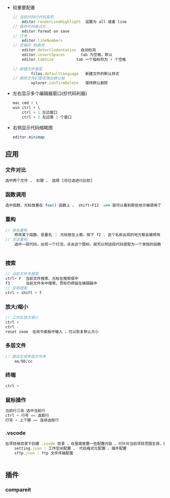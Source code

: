 *   较重要配置

    ```js
    // 当前代码行代码高亮
    	editor.renderLineHighlight  设置为 all 或者 line
    // 保存代码格式化
        editor:format on save
    // 行号
        editor.lineNumbers
    // 空格符 制表符
    	editor.detectlndentation  自动检测
        editor.insertSpaces       tab 为空格，默认
        editor.tabSize			tab 一个指标符为 4 个空格
        
    // 新建文件类型
        	files.defaultLanguage   新建文件的默认样式
    // 删除文件们是否弹出确认框
            xplorer.confirmDelete   保持默认删除
    ```

    

*   左右显示多个编辑器窗口(抄代码利器)

    ```js
    mac cmd + \
    win ctrl + \
        ctrl + 1 左边窗口
        ctrl + 2 左边第 2 个窗口
    ```

*   右侧显示代码缩略图

    ```cs
    editor.minimap
    ```

    

## 应用

### 文件对比

```js
选中两个文件 ， 右键 ， 选择 [将已选进行比较]
```



### 函数调用

```js
选中函数、光标放置在 foo() 函数上 、 shift+F12  ==> 就可以看到那些地方被调用了
```

### 重构

```js
// 命名重构
	修改某个函数、变量名 ： 光标放在上面，按下 f2 , 这个名称出现的地方都会被修改
// 方法重构
	选中一段代码，出现一个灯泡，点击这个图标，就可以吧这段代码提取为一个单独的函数
    
```

### 搜索

```js
// 当前文件夹搜索
ctrl+ F  当前文件搜索，光标在搜索框中
f3       当前文件夹中搜索，贯标仍停留在编辑器中
// 全局搜索
ctrl + shift + f
```

### 放大/缩小

```js
// 工作区放大缩小
ctrl + 
ctrl -
reset zoom  在命令面板中输入 ，可以恢复默认大小
```

### 多层文件

```js
// 就会生成多层文件夹
	aa/bb/cc
```

### 终端

```js
ctrl + `
```



### 鼠标操作

```js
当前行三击 选中当前行
ctrl + 行号 == 选取行
行号 + 上下键 == 连续选取行
```

### .vscode

```js
在项目根目录下创建 .vsode 目录 ，在里面放置一些配置内容 ，只针对当前项目范围生效，提交到仓库，方便统一配置
	setting.json : 工作空间配置 、 代码格式化配置 、插件配置
    sftp.json : ftp 文件传输配置
    
```



## 插件

### compareit

```js

```



